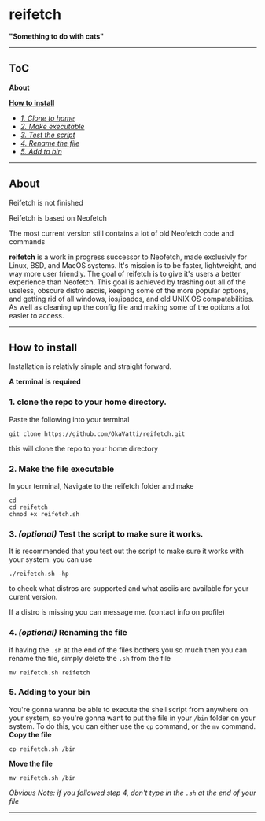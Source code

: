 # reifetch 
**"Something to do with cats"**


____
## ToC

[**About**](https://github.com/OkaVatti/reifetch/blob/main/README.md#about)

[**How to install**](https://github.com/OkaVatti/reifetch/blob/main/README.md#How-to-install)
- [_1. Clone to home_](https://github.com/OkaVatti/reifetch/blob/main/README.md#1-clone-the-repo-to-your-home-directory)
- [_2. Make executable_](https://github.com/OkaVatti/reifetch/blob/main/README.md#2-make-the-file-executable)
- [_3. Test the script_](https://github.com/OkaVatti/reifetch/blob/main/README.md#3-optional-test-the-script-to-make-sure-it-works)
- [_4. Rename the file_](https://github.com/OkaVatti/reifetch/blob/main/README.md#4-optional-renaming-the-file)
- [_5. Add to bin_](https://github.com/OkaVatti/reifetch/blob/main/README.md#5-adding-to-your-bin)

____

## About

Reifetch is not finished

Reifetch is based on Neofetch

The most current version still contains a lot of old Neofetch code and commands

**reifetch** is a work in progress successor to Neofetch, made exclusivly for Linux, BSD, and MacOS systems. It's mission is to be faster, lightweight, and way more user friendly. The goal of reifetch is to give it's users a better experience than Neofetch. This goal is achieved by trashing out all of the useless, obscure distro asciis, keeping some of the more popular options, and getting rid of all windows, ios/ipados, and old UNIX OS compatabilities. As well as cleaning up the config file and making some of the options a lot easier to access.

____
 
 ## How to install
 
Installation is relativly simple and straight forward.

**A terminal is required**

### **1.** clone the repo to your home directory.
Paste the following into your terminal
```
git clone https://github.com/OkaVatti/reifetch.git
```
this will clone the repo to your home directory

### **2.** Make the file executable
In your terminal, Navigate to the reifetch folder and make 
```
cd
cd reifetch
chmod +x reifetch.sh
```

### **3. _(optional)_** Test the script to make sure it works.
It is recommended that you test out the script to make sure it works with your system. you can use 
```
./reifetch.sh -hp
``` 
to check what distros are supported and what asciis are available for your curent version.

If a distro is missing you can message me. (contact info on profile)

### **4. _(optional)_** Renaming the file
if having the `.sh` at the end of the files bothers you so much then you can rename the file, simply delete the `.sh` from the file
```
mv reifetch.sh reifetch
```

### **5.** Adding to your bin
You're gonna wanna be able to execute the shell script from anywhere on your system, so you're gonna want to put the file in your `/bin` folder on your system. To do this, you can either use the `cp` command, or the `mv` command.
**Copy the file**
```
cp reifetch.sh /bin
```

**Move the file**
```
mv reifetch.sh /bin
```

_Obvious Note: if you followed step 4, don't type in the `.sh` at the end of your file_

____
